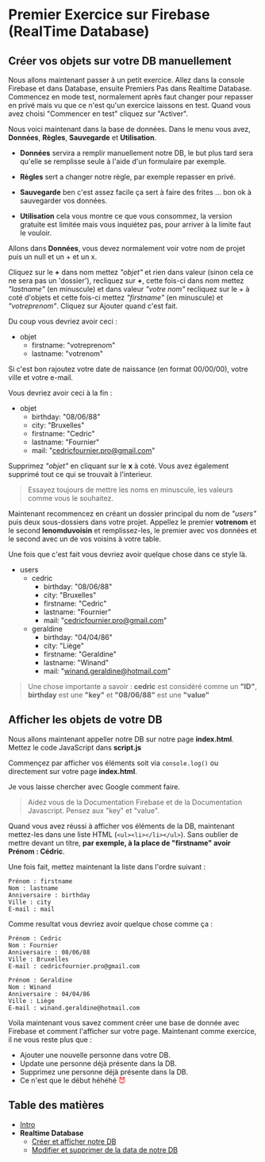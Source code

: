 # Premier Exercice sur Firebase (RealTime Database)

## Créer vos objets sur votre DB manuellement

Nous allons maintenant passer à un petit exercice. Allez dans la console Firebase et dans Database, ensuite Premiers Pas dans Realtime Database.
Commencez en mode test, normalement après faut changer pour repasser en privé mais vu que ce n'est qu'un exercice laissons en test. Quand vous avez choisi "Commencer en test" cliquez sur "Activer".

Nous voici maintenant dans la base de données. Dans le menu vous avez, **Données**, **Règles**, **Sauvegarde** et **Utilisation**.

- **Données** servira a remplir manuellement notre DB, le but plus tard sera qu'elle se remplisse seule à l'aide d'un formulaire par exemple.

- **Règles** sert a changer notre règle, par exemple repasser en privé.

- **Sauvegarde** ben c'est assez facile ça sert à faire des frites ... bon ok à sauvegarder vos données.

- **Utilisation** cela vous montre ce que vous consommez, la version gratuite est limitée mais vous inquiétez pas, pour arriver à la limite faut le vouloir.


Allons dans **Données**, vous devez normalement voir votre nom de projet puis un null et un + et un x.

Cliquez sur le **+** dans nom mettez *"objet"* et rien dans valeur (sinon cela ce ne sera pas un 'dossier'), recliquez sur **+**, cette fois-ci dans nom mettez *"lastname"* (en minuscule) et dans valeur *"votre nom"* recliquez sur le + à coté d'objets et cette fois-ci mettez *"firstname"* (en minuscule) et *"votreprenom"*. Cliquez sur Ajouter quand c'est fait.

Du coup vous devriez avoir ceci :

- objet
  - firstname: "votreprenom"
  - lastname: "votrenom"

Si c'est bon rajoutez votre date de naissance (en format 00/00/00), votre ville et votre e-mail.

Vous devriez avoir ceci à la fin :

- objet
  - birthday: "08/06/88"
  - city: "Bruxelles"
  - firstname: "Cedric"
  - lastname: "Fournier"
  - mail: "cedricfournier.pro@gmail.com"


Supprimez *"objet"* en cliquant sur le **x** à coté.
Vous avez également supprimé tout ce qui se trouvait à l'interieur.

> Essayez toujours de mettre les noms en minuscule, les valeurs comme vous le souhaitez.

Maintenant recommencez en créant un dossier principal du nom de *"users"* puis deux sous-dossiers dans votre projet. Appellez le premier **votrenom** et le second **lenomduvoisin** et remplissez-les, le premier avec vos données et le second avec un de vos voisins à votre table.

Une fois que c'est fait vous devriez avoir quelque chose dans ce style là.

- users
  - cedric
    - birthday: "08/06/88"
    - city: "Bruxelles"
    - firstname: "Cedric"
    - lastname: "Fournier"
    - mail: "cedricfournier.pro@gmail.com"
  - geraldine
    - birthday: "04/04/86"
    - city: "Liège"
    - firstname: "Geraldine"
    - lastname: "Winand"
    - mail: "winand.geraldine@hotmail.com"

> Une chose importante a savoir : **cedric** est considéré comme un **"ID"**, **birthday** est une **"key"** et **"08/06/88"** est une **"value"**


## Afficher les objets de votre DB

Nous allons maintenant appeller notre DB sur notre page **index.html**. Mettez le code JavaScript dans **script.js**

Commençez par afficher vos éléments soit via `console.log()` ou directement sur votre page **index.html**.

Je vous laisse chercher avec Google comment faire.

> Aidez vous de la Documentation Firebase et de la Documentation Javascript. Pensez aux "key" et "value".

Quand vous avez réussi à afficher vos éléments de la DB, maintenant mettez-les dans une liste HTML (`<ul><li></li></ul>`). Sans oublier de mettre devant un titre, **par exemple, à la place de "firstname" avoir Prénom : Cédric**.

Une fois fait, mettez maintenant la liste dans l'ordre suivant :

    Prénom : firstname
    Nom : lastname
    Anniversaire : birthday
    Ville : city
    E-mail : mail

Comme resultat vous devriez avoir quelque chose comme ça :

    Prénom : Cedric
    Nom : Fournier
    Anniversaire : 08/06/88
    Ville : Bruxelles
    E-mail : cedricfournier.pro@gmail.com

    Prénom : Geraldine
    Nom : Winand
    Anniversaire : 04/04/86
    Ville : Liège
    E-mail : winand.geraldine@hotmail.com

Voila maintenant vous savez comment créer une base de donnée avec Firebase et comment l'afficher sur votre page. Maintenant comme exercice, il ne vous reste plus que :
  - Ajouter une nouvelle personne dans votre DB.
  - Update une personne déjà présente dans la DB.
  - Supprimez une personne déjà présente dans la DB.
  - Ce n'est que le début héhéhé <span style="color:red">:smiling_imp:</span>

## Table des matières

  - [Intro](../intro.md) 
  - **Realtime Database**
    - [Créer et afficher notre DB](./exercice01.md)
    - [Modifier et supprimer de la data de notre DB](./exercice02.md)